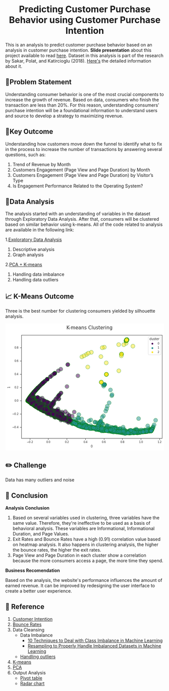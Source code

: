 <h1 align="center">Predicting Customer Purchase Behavior using Customer Purchase Intention</h1>

This is an analysis to predict customer purchase behavior based on an analysis in customer purchase intention. **Slide presentation** about this project available to read [here](https://github.com/afidas/consumers-purchase-intention/blob/main/customer-intention-presentation.pdf). Dataset in this analysis is part of the research by Sakar, Polat, and Katircioglu (2018). [Here's](https://archive.ics.uci.edu/ml/datasets/Online+Shoppers+Purchasing+Intention+Dataset#) the detailed information about it. 

## 📝Problem Statement

Understanding consumer behavior is one of the most crucial components to increase the growth of revenue. Based on data, consumers who finish the transaction are less than 20%. For this reason, understanding consumers' purchase intention will be a foundational information to understand users and source to develop a strategy to maximizing revenue.

## 🎇Key Outcome

Understanding how customers move down the funnel to identify what to fix in the process to increase the number of transactions by answering several questions, such as: 
  
  1. Trend of Revenue by Month
  2. Customers Engagement (Page View and Page Duration) by Month
  3. Customers Engagement (Page View and Page Duration) by Visitor’s Type
  4. Is Engagement Performance Related to the Operating System?

## 🧮Data Analysis

The analysis started with an understanding of variables in the dataset through Exploratory Data Analysis. After that, consumers will be clustered based on similar behavior using k-means. All of the code related to analysis are available in the following link:

1.[Exploratory Data Analysis](https://github.com/afidas/consumers-purchase-intention/blob/main/EDA_Purchase_Intention.ipynb)
    
   1. Descriptive analysis
   2. Graph analysis

2.[PCA + K-means](https://github.com/afidas/consumers-purchase-intention/blob/main/K-Means_Purchase%20Intention.ipynb)
    
   1. Handling data imbalance
   2. Handling data outliers

## 📈 K-Means Outcome

Three is the best number for clustering consumers yielded by silhouette analysis.

<p align="center">
  <a href="" rel="noopener">
    <img src="Assets/kmeans.png" alt="Project logo">
  </a>
</p>

## ✏️ Challenge
Data has many outliers and noise

## 🔑 Conclusion
  
  **Analysis Conclusion**
    
   1. Based on several variables used in clustering, three variables have the same value. Therefore, they're ineffective to be used as a basis of behavioral analysis. These variables are Informational, Informational Duration, and Page Values.
   2. Exit Rates and Bounce Rates have a high (0.91) correlation value based on heatmap analysis. It also happens in clustering analysis, the higher the bounce rates, the higher the exit rates.
   3. Page View and Page Duration in each cluster show a correlation because the more consumers access a page, the more time they spend.
    
   **Business Recomendation**
   
   Based on the analysis, the website's performance influences the amount of earned revenue. It can be improved by redesigning the user interface to create a better user experience.



## 🧩 Reference

1. [Customer Intention](https://medium.com/bukalapak-data/predicting-users-intention-when-searching-on-online-marketplace-platforms-a40a1792195a)  
2. [Bounce Rates](https://www.semrush.com/blog/learning-technical-seo/)  
3. Data Cleansing
    - Data Imbalance 
        - [10 Techniques to Deal with Class Imbalance in Machine Learning](https://www.analyticsvidhya.com/blog/2020/07/10-techniques-to-deal-with-class-imbalance-in-machine-learning/#h2_11) 
        - [Resampling to Properly Handle Imbalanced Datasets in Machine Learning](https://dev.to/charfaouiyounes/resampling-to-properly-handle-imbalanced-datasets-in-machine-learning-4anb) 
    - [Handling outliers](https://github.com/jayanandoth/Handling-Outliers/blob/master/Handling%20outliers.ipynb) 
4. [K-means](https://github.com/codebasics/py/blob/master/ML/13_kmeans/13_kmeans_tutorial.ipynb) 
5. [PCA](https://github.com/codebasics/py/blob/master/ML/18_PCA/PCA_tutorial_digits.ipynb) 
6. Output Analysis 
    - [Pivot table](https://pandas.pydata.org/docs/reference/api/pandas.pivot_table.html)
    - [Radar chart](https://www.pythoncharts.com/matplotlib/radar-charts/)
